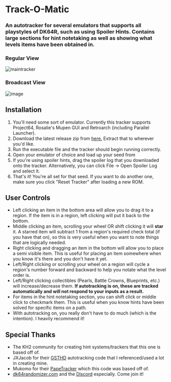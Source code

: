 # Track-O-Matic
### An autotracker for several emulators that supports all playstyles of DK64R, such as using Spoiler Hints. Contains large sections for hint notetaking as well as showing what levels items have been obtained in.

### Regular View
![maintracker](https://github.com/user-attachments/assets/67564f1d-082c-4c04-9cc9-54d0564c568c)

### Broadcast View
![image](https://github.com/user-attachments/assets/25199a73-4d58-4721-b52b-e88e4642bc63)

## Installation
1. You'll need some sort of emulator. Currently this tracker supports Project64, Rosalie's Mupen GUI and Retroarch (including Parallel Launcher).
2. Download the latest release zip from [here.](https://github.com/Brian0255/Track-O-Matic/releases/latest) Extract that to wherever you'd like.
3. Run the executable file and the tracker should begin running correctly.
4. Open your emulator of choice and load up your seed from [](dk64randomizer.com)
5. If you're using spoiler hints, drag the spoiler log that you downloaded onto the tracker. Alternatively, you can click File -> Open Spoiler Log and select it.
6. That's it! You're all set for that seed. If you want to do another one, make sure you click "Reset Tracker" after loading a new ROM.

## User Controls
- Left clicking an item in the bottom area will allow you to drag it to a region. If the item is in a region, left clicking will put it back to the bottom.
- Middle clicking an item, scrolling your wheel OR shift clicking it will **star** it. A starred item will subtract 1 from a region's required check total (if you have that on), so this is very useful when you want to note things that are logically needed.
- Right clicking and dragging an item in the bottom will allow you to place a semi visible item. This is useful for placing an item somewhere when you know it's there and you don't have it yet.
- Left/Right clicking or scrolling your wheel on a region will cycle a region's number forward and backward to help you notate what the level order is.
- Left/Right clicking collectibles (Pearls, Battle Crowns, Blueprints, etc.) will increase/decrease them. **If autotracking is on, these are tracked automatically and will not respond to your inputs as a result.**
- For items in the hint notetaking section, you can shift click or middle click to checkmark them. This is useful when you know hints have been solved for specific items on a path.
- With autotracking on, you really don't have to do much (which is the intention). I heavily recommend it!

## Special Thanks
- The KH2 community for creating hint systems/trackers that this one is based off of.
- JXJacob for their [GSTHD](https://github.com/jxjacob/GSTHD) autotracking code that I referenced/used a lot in creating mine.
- Mukomo for their [PapeTracker](https://github.com/mukomo/PapeTracker) which this code was based off of.
- [dk64randomizer.com](dk64randomizer.com) and the [Discord](discord.gg/dk64randomizer) especially. Come join it!
